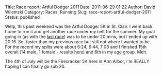 Title: Race report: Artful Dodger 2011
Date: 2011-06-29 01:22
Author: David Wilemski
Category: Races, Running
Slug: race-report-artful-dodger-2011
Status: published

Welp, this past weekend was the Artful Dodger 5K in St. Clair. I went
back home to run it and get another race under my belt for the summer.
My goal going in (as with the [last
race](http://oromis.davidwilemski.com/blog/206/race-report-dexter-ann-arbor-5k/ "Race Report: Dexter-Ann Arbor 5K"))
was to be under 20 mins, but I ended up with 20:16. So, faster than my
previous race but still not where I wanted to be. For the record my
splits were about 6:24, 6:44, 7:08 and I finished 15th overall (14 male,
1 female - results [here](http://speedyraces.net/11msc.html)) and 6th in
my age group. Meh.

The 4th of July will be the Firecracker 5K here in Ann Arbor, I\'m
REALLY hoping I can finally go sub 20.
